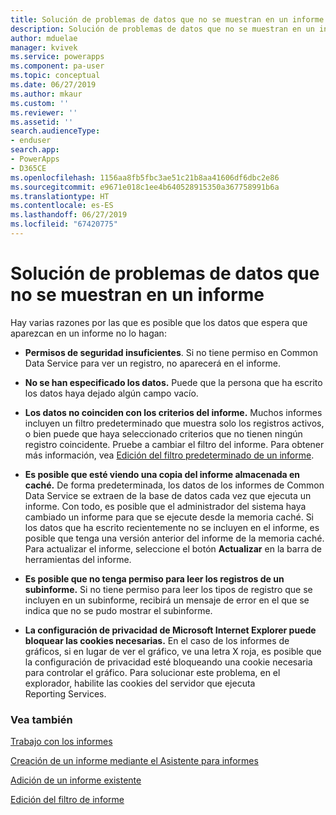 ```yaml
---
title: Solución de problemas de datos que no se muestran en un informe | Microsoft Docs
description: Solución de problemas de datos que no se muestran en un informe
author: mduelae
manager: kvivek
ms.service: powerapps
ms.component: pa-user
ms.topic: conceptual
ms.date: 06/27/2019
ms.author: mkaur
ms.custom: ''
ms.reviewer: ''
ms.assetid: ''
search.audienceType:
- enduser
search.app:
- PowerApps
- D365CE
ms.openlocfilehash: 1156aa8fb5fbc3ae51c21b8aa41606df6dbc2e86
ms.sourcegitcommit: e9671e018c1ee4b640528915350a367758991b6a
ms.translationtype: HT
ms.contentlocale: es-ES
ms.lasthandoff: 06/27/2019
ms.locfileid: "67420775"
---
```

# <a name="troubleshoot-problems-with-data-not-displaying-in-a-report"></a>Solución de problemas de datos que no se muestran en un informe

Hay varias razones por las que es posible que los datos que espera que aparezcan en un informe no lo hagan:  
  
- **Permisos de seguridad insuficientes**. Si no tiene permiso en Common Data Service para ver un registro, no aparecerá en el informe.  
  
- **No se han especificado los datos.** Puede que la persona que ha escrito los datos haya dejado algún campo vacío.  
  
- **Los datos no coinciden con los criterios del informe.** Muchos informes incluyen un filtro predeterminado que muestra solo los registros activos, o bien puede que haya seleccionado criterios que no tienen ningún registro coincidente. Pruebe a cambiar el filtro del informe. Para obtener más información, vea [Edición del filtro predeterminado de un informe](edit-report-filter.md).  
  
- **Es posible que esté viendo una copia del informe almacenada en caché.** De forma predeterminada, los datos de los informes de Common Data Service se extraen de la base de datos cada vez que ejecuta un informe. Con todo, es posible que el administrador del sistema haya cambiado un informe para que se ejecute desde la memoria caché. Si los datos que ha escrito recientemente no se incluyen en el informe, es posible que tenga una versión anterior del informe de la memoria caché. Para actualizar el informe, seleccione el botón **Actualizar** en la barra de herramientas del informe.  
  
- **Es posible que no tenga permiso para leer los registros de un subinforme.** Si no tiene permiso para leer los tipos de registro que se incluyen en un subinforme, recibirá un mensaje de error en el que se indica que no se pudo mostrar el subinforme.  
  
- **La configuración de privacidad de Microsoft Internet Explorer puede bloquear las cookies necesarias.** En el caso de los informes de gráficos, si en lugar de ver el gráfico, ve una letra X roja, es posible que la configuración de privacidad esté bloqueando una cookie necesaria para controlar el gráfico. Para solucionar este problema, en el explorador, habilite las cookies del servidor que ejecuta Reporting Services.  
  

### <a name="see-also"></a>Vea también
[Trabajo con los informes](work-with-reports.md) 

[Creación de un informe mediante el Asistente para informes](create-report-with-wizard.md)

[Adición de un informe existente](add-existing-report.md)

[Edición del filtro de informe](edit-report-filter.md)

